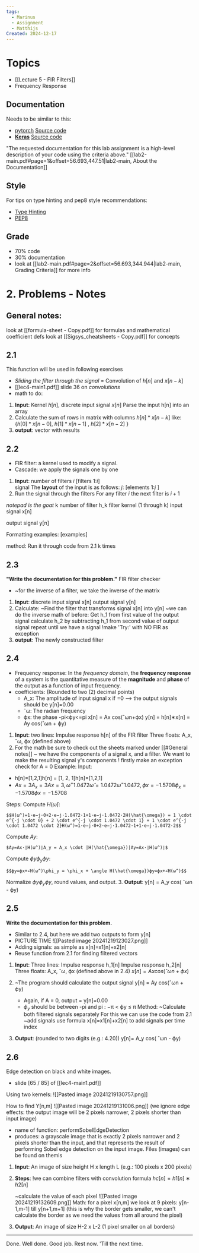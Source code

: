 ```yaml
---
tags:
  - Marinus
  - Assignment
  - Matthijs
Created: 2024-12-17
---
```

# Topics 
- [[Lecture 5 - FIR Filters]]
- Frequency Response

## Documentation
Needs to be similar to this:
- [pytorch](https://pytorch.org/docs/stable/generated/torch.optim.SGD.html)
  [Source code](https://pytorch.org/docs/stable/_modules/torch/optim/sgd.html#SGD)
- [**Keras**](https://keras.io/api/optimizers/sgd/)
  [Source code](https://github.com/keras-team/keras/blob/v2.14.0/keras/optimizers/sgd.py#L26)
  
"The requested documentation for this lab assignment is a high-level description of your code using the criteria above." [[lab2-main.pdf#page=1&offset=56.693,447.51|lab2-main, About the Documentation]]
## Style

For tips on type hinting and pep8 style recommendations:
- [Type Hinting](https://mypy.readthedocs.io/en/stable/cheat_sheet_py3.html)
- [PEP8](https://peps.python.org/pep-0008/)

## Grade 
- 70% code
- 30% documentation
- look at [[lab2-main.pdf#page=2&offset=56.693,344.944|lab2-main, Grading Criteria]] for more info

# 2. Problems - Notes
## General notes:
look at [[formula-sheet - Copy.pdf]] for formulas and mathematical coefficient defs 
look at [[Sigsys_cheatsheets - Copy.pdf]] for concepts
## 2.1
This function will be used in following exercises
- *Sliding the filter through the signal* = Convolution of $h[n]$ and $x[n-k]$
- [[lec4-main1.pdf]] slide 36 on *convolutions*
- math to do:
1. **Input**: Kernel $h[n]$, discrete input signal $x[n]$
   Parse the input h\[n] into an array
2. Calculate the sum of rows in matrix with columns $h[n]*x[n-k]$ like: 
   {$h[0]*x[n-0]$, $h[1]*x[n-1]$ , $h[2]*x[n-2]$ }
3. **output**: vector with results

## 2.2
- FIR filter: a kernel used to modify a signal. 
- Cascade: we apply the signals one by one
1. **Input**: 
   number of filters $i$ 
   \[filters 1:$i$\]  
   signal
   The **layout** of the input is as follows:
   $j$: \[elements 1:$j$ ]
2. Run the signal through the filters
	For any filter $i$ the next filter is $i+1$
	
*notepad is the goat*
k number of filter
h_k filter kernel (1 through k)
input signal x\[n]

output signal y\[n]

Formatting examples:
\[examples]

method: Run it through code from 2.1 k times

## 2.3
**"Write the documentation for this problem."**
FIR filter checker
- ~for the inverse of a filter, we take the inverse of the matrix


1. **Input**: 
   discrete input signal x\[n]
   output signal y\[n]
2. Calculate:
   ~Find the filter that transforms signal x\[n] into y\[n]
   ~we can do the inverse math of before:
   Get h_1 from first value of the output signal
   calculate h_2 by subtracting h_1 from second value of output signal
   repeat until we have a signal
   !make 'Try:' with NO FIR as exception 
3. **output**: The newly constructed filter

## 2.4
- Frequency response: In the *frequency domain*, the **frequency response** of a system is the quantitative measure of the **magnitude** and **phase** of the output as a function of input frequency.
- coefficients: 
  (Rounded to two (2) decimal points)
	- A_x: The amplitude of input signal x
	  if =0 --> the output signals should be y\[n]=0.00
	- ˆω: The radian frequency
	- ϕx: the phase
	  -pi<ϕy<=pi
x\[n] = Ax cos(ˆωn+ϕx)
y\[n] = h\[n]∗x\[n]  = Ay cos(ˆωn + ϕy)
1. **Input**:
   two lines:
   Impulse response h\[n] of the FIR filter
   Three floats: A_x, ˆω, ϕx  (defined above)
2. For the math be sure to check out the sheets marked under [[#General notes]] 
   ~ we have the components of a signal x, and a filter. We want to make the resulting signal y's components
   ! firstly make an exception check for A = 0
   Example:
Input:
- h[n]=[1,2,1]h[n] = [1, 2, 1]h[n]=[1,2,1]
- $Ax=3A_x = 3Ax​=3, ω^=1.0472\hat{\omega} = 1.0472ω^=1.0472, ϕx=−1.5708\phi_x = -1.5708ϕx​=−1.5708$

Steps:
Compute $H(\hat{\omega})$:
    
    $$H(ω^)=1⋅e−j⋅0+2⋅e−j⋅1.0472⋅1+1⋅e−j⋅1.0472⋅2H(\hat{\omega}) = 1 \cdot e^{-j \cdot 0} + 2 \cdot e^{-j \cdot 1.0472 \cdot 1} + 1 \cdot e^{-j \cdot 1.0472 \cdot 2}H(ω^)=1⋅e−j⋅0+2⋅e−j⋅1.0472⋅1+1⋅e−j⋅1.0472⋅2$$
    
    
Compute $Ay$​:
    
    $Ay=Ax⋅∣H(ω^)∣A_y = A_x \cdot |H(\hat{\omega})|Ay​=Ax​⋅∣H(ω^)∣$
Compute $ϕy\phi_yϕy$​:
    
    $$ϕy=ϕx+∠H(ω^)\phi_y = \phi_x + \angle H(\hat{\omega})ϕy​=ϕx​+∠H(ω^)$$
Normalize $ϕy\phi_yϕy$​, round values, and output.
3. **Output**: y\[n] = A_y cos( ˆωn - ϕy) 

## 2.5
**Write the documentation for this problem.**
- Similar to 2.4, but here we add two outputs to form y\[n]
- PICTURE TIME
  ![[Pasted image 20241219123027.png]]
- Adding signals: as simple as x\[n]=x1​\[n]+x2\[n]
- Reuse function from 2.1 for finding filtered vectors
1. **Input**: 
   Three lines:
   Impulse response h_1\[n]
   Impulse response h_2\[n]
   Three floats: A_x, ˆω, ϕx  (defined above in 2.4)
$x[n] = Ax cos(ˆωn + ϕx)$
2. ~The program should calculate the output signal y\[n] = Ay cos(ˆωn + ϕy)
   - Again, if A = 0, output = y\[n]=0.00
   - $\phi_y$ should be between -pi and pi : −π < ϕy ≤ π
	Method:
~Calculate both filtered signals separately
	For this we can use the code from 2.1
~add signals
	use formula x\[n]=x1​\[n]+x2\[n] to add signals per time index

3. **Output**:
   (rounded to two digits (e.g.: 4.20))
   y\[n]= A_y cos( ˆωn - ϕy) 

## 2.6
Edge detection on black and white images.
- slide \[65 / 85] of [[lec4-main1.pdf]] 

Using two kernels:
![[Pasted image 20241219130757.png]]

How to find Y\[n,m]
![[Pasted image 20241219131006.png]]
(we ignore edge effects: the output image will be 2 pixels narrower, 2 pixels shorter than input image)

- name of function: performSobelEdgeDetection
- produces: 
	  a grayscale image that is exactly 2 pixels narrower and 2 pixels shorter than the input, 
	  and that represents the result of performing Sobel edge detection on the input image.
Files (images) can be found on themis

1. **Input**:
   An image of size height H x length L (e.g.: 100 pixels x 200 pixels)
2. **Steps**:
   !we can combine filters with convolution formula $hc​[n]=h1​[n]∗h2[n]$
   
   ~calculate the value of each pixel
   ![[Pasted image 20241219132609.png]]
   Math:
   for a pixel x\[n,m] we look at 9 pixels: y\[n-1,m-1] till y\[n+1,m+1]
   (this is why the border gets smaller, we can't calculate the border as we need the values from all around the pixel)
3. **Output**:
   An image of size H-2 x L-2 (1 pixel smaller on all borders)


---
Done.
Well done.
Good job.
Rest now.
'Till the next time.